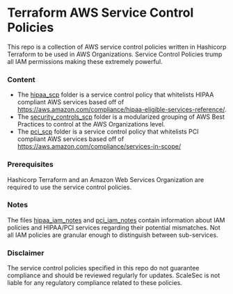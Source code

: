 # Terraform AWS Service Control Policies

This repo is a collection of AWS service control policies written in Hashicorp Terraform to be used in AWS Organizations. Service Control Policies trump all IAM permissions making these extremely powerful.

### Content

- The [hipaa_scp](hipaa_scp/) folder is a service control policy that whitelists HIPAA compliant AWS services based off of https://aws.amazon.com/compliance/hipaa-eligible-services-reference/.
- The [security_controls_scp](security_controls_scp/) folder is a modularized grouping of AWS Best Practices to control at the AWS Organizations level.
- The [pci_scp](pci_scp/) folder is a service control policy that whitelists PCI compliant AWS services based off of https://aws.amazon.com/compliance/services-in-scope/

### Prerequisites

Hashicorp Terraform and an Amazon Web Services Organization are required to use the service control policies.

### Notes

The files [hipaa_iam_notes](hipaa_scp/hipaa_iam_notes) and [pci_iam_notes](pci_scp/pci_iam_notes) contain information about IAM policies and HIPAA/PCI services regarding their potential mismatches. Not all IAM policies are granular enough to distinguish between sub-services.

### Disclaimer

The service control policies specified in this repo do not guarantee compliance and should be reviewed regularly for updates. ScaleSec is not liable for any regulatory compliance related to these policies.
